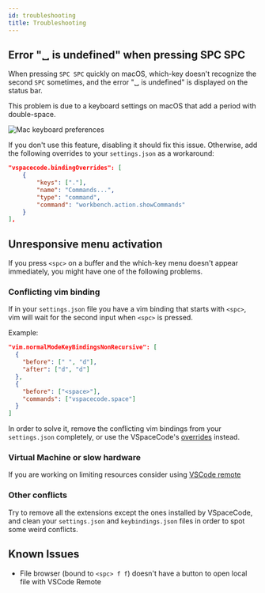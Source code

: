 ```yaml
---
id: troubleshooting
title: Troubleshooting
---
```


## Error "␣ is undefined" when pressing SPC SPC

When pressing `SPC SPC` quickly on macOS, which-key doesn't recognize the second `SPC` sometimes, and the error "␣ is undefined" is displayed on the status bar.

This problem is due to a keyboard settings on macOS that add a period with double-space.

![Mac keyboard preferences](/img/docs/mac_double_space.png)

If you don't use this feature, disabling it should fix this issue. Otherwise, add the following overrides to your `settings.json` as a workaround:

```json
"vspacecode.bindingOverrides": [
    {
        "keys": ["."],
        "name": "Commands...",
        "type": "command",
        "command": "workbench.action.showCommands"
    }
],
```

## Unresponsive menu activation

If you press `<spc>` on a buffer and the which-key menu doesn't appear immediately, you might have one of the following problems.

### Conflicting vim binding

If in your `settings.json` file you have a vim binding that starts with `<spc>`, vim will wait for the second input when `<spc>` is pressed.

Example:

```json
"vim.normalModeKeyBindingsNonRecursive": [
  {
    "before": [" ", "d"],
    "after": ["d", "d"]
  },
  {
    "before": ["<space>"],
    "commands": ["vspacecode.space"]
  }
]
```

In order to solve it, remove the conflicting vim bindings from your `settings.json` completely, or use the VSpaceCode's [overrides](./menu-customization#addreplace) instead.

### Virtual Machine or slow hardware

If you are working on limiting resources consider using [VSCode remote](https://code.visualstudio.com/docs/remote/remote-overview)

### Other conflicts

Try to remove all the extensions except the ones installed by VSpaceCode, and clean your `settings.json` and `keybindings.json` files in order to spot some weird conflicts.

## Known Issues

- File browser (bound to `<spc> f f`) doesn't have a button to open local file with VSCode Remote
